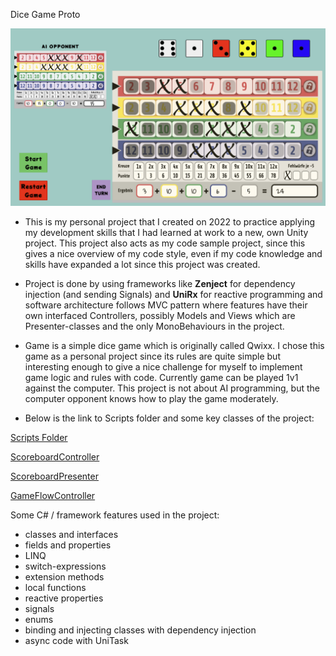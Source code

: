 Dice Game Proto

![image](DiceGamePhoto.png)

- This is my personal project that I created on 2022 to practice applying my development skills that I had learned at work to a new, own Unity project. This project also acts as my code sample project, since this gives a nice overview of my code style, even if my code knowledge and skills have expanded a lot since this project was created.

- Project is done by using frameworks like **Zenject** for dependency injection (and sending Signals) and **UniRx** for reactive programming and software architecture follows MVC pattern where features have their own interfaced Controllers, possibly Models and Views which are Presenter-classes and the only MonoBehaviours in the project.

- Game is a simple dice game which is originally called Qwixx. I chose this game as a personal project since its rules are quite simple but interesting enough to give a nice challenge for myself to implement game logic and rules with code. Currently game can be played 1v1 against the computer. This project is not about AI programming, but the computer opponent knows how to play the game moderately. 

- Below is the link to Scripts folder and some key classes of the project:

[Scripts Folder](Assets/Scripts)

[ScoreboardController](Assets/Scripts/Scoreboard/ScoreboardController.cs)

[ScoreboardPresenter](Assets/Scripts/Scoreboard/ScoreboardPresenter.cs)

[GameFlowController](Assets/Scripts/GameFlow/GameFlowController.cs)

Some C# / framework features used in the project:

- classes and interfaces
- fields and properties
- LINQ
- switch-expressions
- extension methods
- local functions
- reactive properties
- signals
- enums
- binding and injecting classes with dependency injection
- async code with UniTask
